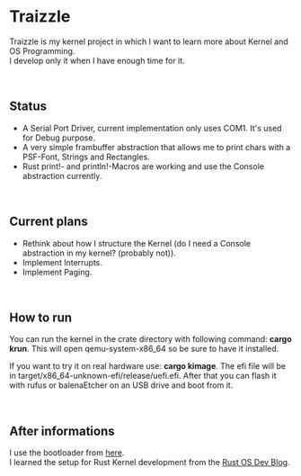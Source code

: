 # Traizzle

Traizzle is my kernel project in which I want to learn more about Kernel and OS Programming.  
I develop only it when I have enough time for it.

<br>

## Status
- A Serial Port Driver, current implementation only uses COM1. It's used for Debug purpose.
- A very simple frambuffer abstraction that allows me to print chars with a PSF-Font, Strings and Rectangles.
- Rust print!- and println!-Macros are working and use the Console abstraction currently.

<br>

## Current plans
- Rethink about how I structure the Kernel (do I need a Console abstraction in my kernel? (probably not)).
- Implement Interrupts.
- Implement Paging. 

<br>

## How to run

You can run the kernel in the crate directory with following command: **cargo krun**. 
This will open qemu-system-x86_64 so be sure to have it installed.

If you want to try it on real hardware use: **cargo kimage**. The efi file will be in target/x86_64-unknown-efi/release/uefi.efi.
After that you can flash it with rufus or balenaEtcher on an USB drive and boot from it.

<br>

## After informations

I use the bootloader from [here](https://github.com/rust-osdev/bootloader).  
I learned the setup for Rust Kernel development from the [Rust OS Dev Blog](https://os.phil-opp.com/).